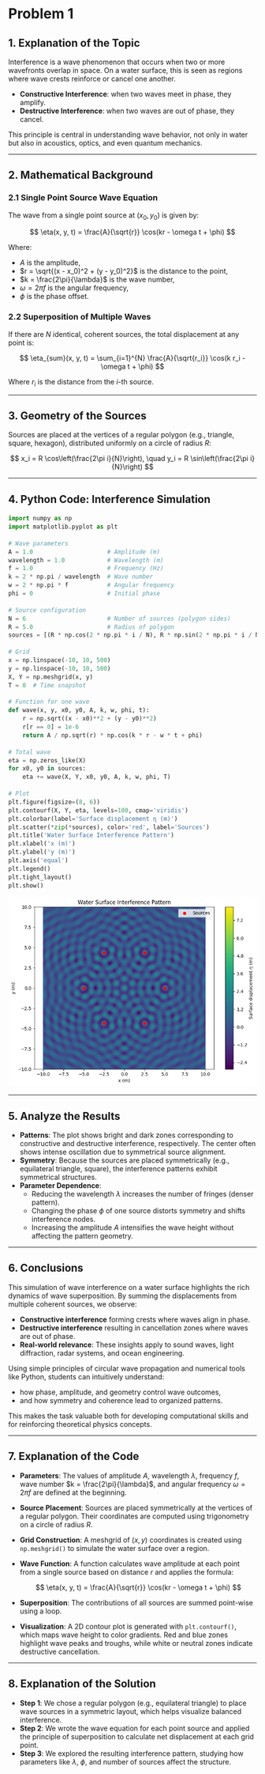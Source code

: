# Problem 1

## 1. Explanation of the Topic

Interference is a wave phenomenon that occurs when two or more wavefronts overlap in space. On a water surface, this is seen as regions where wave crests reinforce or cancel one another.

- **Constructive Interference**: when two waves meet in phase, they amplify.
- **Destructive Interference**: when two waves are out of phase, they cancel.

This principle is central in understanding wave behavior, not only in water but also in acoustics, optics, and even quantum mechanics.

---

## 2. Mathematical Background

### 2.1 Single Point Source Wave Equation

The wave from a single point source at $(x_0, y_0)$ is given by:

$$
\eta(x, y, t) = \frac{A}{\sqrt{r}} \cos(kr - \omega t + \phi)
$$

Where:
- $A$ is the amplitude,
- $r = \sqrt{(x - x_0)^2 + (y - y_0)^2}$ is the distance to the point,
- $k = \frac{2\pi}{\lambda}$ is the wave number,
- $\omega = 2\pi f$ is the angular frequency,
- $\phi$ is the phase offset.

### 2.2 Superposition of Multiple Waves

If there are $N$ identical, coherent sources, the total displacement at any point is:

$$
\eta_{sum}(x, y, t) = \sum_{i=1}^{N} \frac{A}{\sqrt{r_i}} \cos(k r_i - \omega t + \phi)
$$

Where $r_i$ is the distance from the $i$-th source.

---

## 3. Geometry of the Sources

Sources are placed at the vertices of a regular polygon (e.g., triangle, square, hexagon), distributed uniformly on a circle of radius $R$:

$$
x_i = R \cos\left(\frac{2\pi i}{N}\right), \quad y_i = R \sin\left(\frac{2\pi i}{N}\right)
$$

---

## 4. Python Code: Interference Simulation

````python
import numpy as np
import matplotlib.pyplot as plt

# Wave parameters
A = 1.0                     # Amplitude (m)
wavelength = 1.0            # Wavelength (m)
f = 1.0                     # Frequency (Hz)
k = 2 * np.pi / wavelength  # Wave number
w = 2 * np.pi * f           # Angular frequency
phi = 0                     # Initial phase

# Source configuration
N = 6                       # Number of sources (polygon sides)
R = 5.0                     # Radius of polygon
sources = [(R * np.cos(2 * np.pi * i / N), R * np.sin(2 * np.pi * i / N)) for i in range(N)]

# Grid
x = np.linspace(-10, 10, 500)
y = np.linspace(-10, 10, 500)
X, Y = np.meshgrid(x, y)
T = 0  # Time snapshot

# Function for one wave
def wave(x, y, x0, y0, A, k, w, phi, t):
    r = np.sqrt((x - x0)**2 + (y - y0)**2)
    r[r == 0] = 1e-6
    return A / np.sqrt(r) * np.cos(k * r - w * t + phi)

# Total wave
eta = np.zeros_like(X)
for x0, y0 in sources:
    eta += wave(X, Y, x0, y0, A, k, w, phi, T)

# Plot
plt.figure(figsize=(8, 6))
plt.contourf(X, Y, eta, levels=100, cmap='viridis')
plt.colorbar(label='Surface displacement η (m)')
plt.scatter(*zip(*sources), color='red', label='Sources')
plt.title('Water Surface Interference Pattern')
plt.xlabel('x (m)')
plt.ylabel('y (m)')
plt.axis('equal')
plt.legend()
plt.tight_layout()
plt.show()
````
![alt text](image-3.png)

---

## 5. Analyze the Results

- **Patterns**: The plot shows bright and dark zones corresponding to constructive and destructive interference, respectively. The center often shows intense oscillation due to symmetrical source alignment.
- **Symmetry**: Because the sources are placed symmetrically (e.g., equilateral triangle, square), the interference patterns exhibit symmetrical structures.
- **Parameter Dependence**:
  - Reducing the wavelength $\lambda$ increases the number of fringes (denser pattern).
  - Changing the phase $\phi$ of one source distorts symmetry and shifts interference nodes.
  - Increasing the amplitude $A$ intensifies the wave height without affecting the pattern geometry.

---

## 6. Conclusions

This simulation of wave interference on a water surface highlights the rich dynamics of wave superposition. By summing the displacements from multiple coherent sources, we observe:

- **Constructive interference** forming crests where waves align in phase.
- **Destructive interference** resulting in cancellation zones where waves are out of phase.
- **Real-world relevance**: These insights apply to sound waves, light diffraction, radar systems, and ocean engineering.

Using simple principles of circular wave propagation and numerical tools like Python, students can intuitively understand:
- how phase, amplitude, and geometry control wave outcomes,
- and how symmetry and coherence lead to organized patterns.

This makes the task valuable both for developing computational skills and for reinforcing theoretical physics concepts.

---

## 7. Explanation of the Code

- **Parameters**: The values of amplitude $A$, wavelength $\lambda$, frequency $f$, wave number $k = \frac{2\pi}{\lambda}$, and angular frequency $\omega = 2\pi f$ are defined at the beginning.
- **Source Placement**: Sources are placed symmetrically at the vertices of a regular polygon. Their coordinates are computed using trigonometry on a circle of radius $R$.
- **Grid Construction**: A meshgrid of $(x, y)$ coordinates is created using `np.meshgrid()` to simulate the water surface over a region.
- **Wave Function**: A function calculates wave amplitude at each point from a single source based on distance $r$ and applies the formula:

  $$
  \eta(x, y, t) = \frac{A}{\sqrt{r}} \cos(kr - \omega t + \phi)
  $$

- **Superposition**: The contributions of all sources are summed point-wise using a loop.
- **Visualization**: A 2D contour plot is generated with `plt.contourf()`, which maps wave height to color gradients. Red and blue zones highlight wave peaks and troughs, while white or neutral zones indicate destructive cancellation.

---

## 8. Explanation of the Solution

- **Step 1**: We chose a regular polygon (e.g., equilateral triangle) to place wave sources in a symmetric layout, which helps visualize balanced interference.
- **Step 2**: We wrote the wave equation for each point source and applied the principle of superposition to calculate net displacement at each grid point.
- **Step 3**: We explored the resulting interference pattern, studying how parameters like $\lambda$, $\phi$, and number of sources affect the structure.


